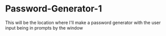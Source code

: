 # Password-Generator-1
This will be the location where I'll make a password generator with the user input being in prompts by the window
